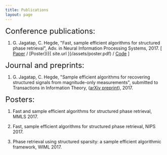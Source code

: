 ```yaml
---
title: Publications
layout: page
--- 
```


<font size="+2"> Conference publications: </font>

1. G. Jagatap, C. Hegde, "Fast, sample efficient algorithms for structured phase retrieval", Adv. in Neural Information Processing Systems, 2017. [ <a target="_blank" href='http://papers.nips.cc/paper/7077-fast-sample-efficient-algorithms-for-structured-phase-retrieval'>Paper</a> / [Poster]({{ site.url }}/assets/poster.pdf) / <a target="_blank" href='https://github.com/GauriJagatap/model-copram'>Code</a> ]

<font size="+2"> Journal and preprints: </font>

1. G. Jagatap, C. Hegde, "Sample efficient algorithms for recovering structured signals from magnitude-only measurements", submitted to Transactions in Information Theory, 
(<a target="_blank" href='https://arxiv.org/abs/1705.06412'>arXiv preprint</a>), 2017.



<font size="+2"> Posters: </font>

1. Fast and sample efficient algorithms for structured phase retrieval, MMLS 2017.

2. Fast, sample efficient algorithms for structured phase retrieval, NIPS 2017.

3. Phase retrieval using structured sparsity: a sample efficient algorithmic framework, WIML 2017.


